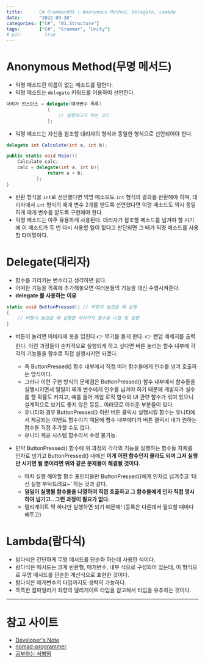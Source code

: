 ```yaml
---
title:      C# Grammar#09 | Anonymous Method, Delegate, Lambda
date:       "2022-09-30"
categories: ["C#", "01.Structure"]
tags:       ["C#", "Grammar", "Unity"]
# pin:        true
---
```


# Anonymous Method(무명 메서드)
- 익명 메소드란 이름이 없는 메소드를 말한다. 
- 익명 메소드는 ```delegate``` 키워드를 이용하여 선언한다. 
```c#
대리자 인스턴스 = delegate(매개변수 목록)
               {
                   // 실행하고자 하는 코드
               };
```
- 익명 메소드는 자신을 참조할 대리자의 형식과 동일한 형식으로 선언되어야 한다.  
```c#
delegate int Calculate(int a, int b);

public static void Main(){
    Calculate calc;
    calc = delegate(int a, int b){
               return a + b;
           };
}
```
- 반환 형식을 ```int```로 선언했다면 익명 메소드도 ```int``` 형식의 결과를 반환해야 하며, 대리자에서 ```int``` 형식의 매개 변수 2개를 받도록 선언했다면 익명 메소드도 역시 동일하게 매개 변수를 받도록 구현해야 한다.
- 익명 메소드는 아주 유용하게 사용된다. 대리자가 참조할 메소드를 넘겨야 할 시기에 이 메소드가 두 번 다시 사용할 일이 없다고 판단되면 그 때가 익명 메소드를 사용할 타이밍이다.

# Delegate(대리자)
- 함수를 가리키는 변수라고 생각하면 쉽다.
- 어떠한 기능을 목록에 추가해놓으면 여러분들의 기능을 대신 수행시켜준다. 
- **delegate 를 사용하는 이유** 
```c#
static void ButtonPressed() // 버튼이 눌렸을 때 실행
{
    // 버틀이 눌렸을 때 실행할 여러가지 함수들 나열 및 실행
}
```
- 버튼이 눌리면 아바타에 옷을 입힌다 👉 무기를 들게 한다. 👉 랜덤 메세지를 출력한다. 이런 과정들이 순차적으로 실행되게 하고 싶다면 버튼 눌리는 함수 내부에 각각의 기능들을 함수로 직접 실행시키면 되겠다.
  - 즉 ButtonPressed() 함수 내부에서 직접 여러 함수들에게 인수를 넘겨 호출하는 방식이다. 
  - 그러나 이런 구현 방식의 문제점은 ButtonPressed() 함수 내부에서 함수들을 실행시키면서 일일이 매개 변수에게 인수를 넘겨야 하기 때문에 개발자가 실수를 할 확률도 커지고, 예를 들어 게임 로직 함수와 UI 관련 함수가 섞여 있으니 설계적으로 보기도 좋지 않은 등등.. 여러모로 아쉬운 부분들이 있다. 
  - 유니티의 경우 ButtonPressed() 이런 버튼 클릭시 실행시킬 함수는 유니티에서 제공되는 이벤트 함수이기 때문에 함수 내부에다가 버튼 클릭시 내가 원하는 함수들 직접 추가할 수도 없다. 
  - 유니티 제공 시스템 함수라서 수정 불가능.

- 만약 ButtonPressed() 함수에 위 과정의 각각의 기능을 실행하는 함수들 자체를 인자로 넘기고 ButtonPressed() 내에선 **이게 어떤 함수인지 몰라도 되며 그저 실행만 시키면 될 뿐이라면 위와 같은 문제들이 해결될 것이다.** 
  - 마치 실행 해야할 함수 포인터들만 ButtonPressed()에게 인자로 넘겨주고 ‘대신 실행 부탁드려요~’ 하는 것과 같다. 
  - **일일이 실행될 함수들을 나열하여 직접 호출하고 그 함수들에게 인자 직접 명시하여 넘기고.. 그런 과정이 필요가 없다.** 
  - 델리게이트 딱 하나만 실행하면 되기 때문에! (등록은 다른데서 필요할 때마다 해두고)

# Lambda(람다식)
- 람다식은 간단하게 무명 메서드를 단순화 하는데 사용한 식이다.
- 람다식은 메서드는 크게 반환형, 매개변수, 내부 식으로 구성되어 있는데, 이 형식으로 무명 메서드를 단순한
계산식으로 표현한 것이다. 
- 람다식은 매개변수의 타입까지도 생략이 가능하다.
- 똑똑한 컴파일러가 좌항의 델리게이트 타입을 참고해서 타입을 유추하는 것이다.

---

# 참고 사이트
- [Developer's Note](https://euncero.tistory.com/724)
- [nomad-programmer](https://nomad-programmer.tistory.com/193)
- [공부하는 식빵맘](https://ansohxxn.github.io/c%20sharp/ch9-4/)